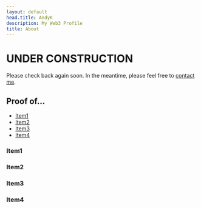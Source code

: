 ```yaml
---
layout: default
head.title: AndyK
description: My Web3 Profile 
title: About
---
```

# UNDER CONSTRUCTION
Please check back again soon. In the meantime, please feel free to [contact me](/contact).

## Proof of...
<ul class="list-inside">
  <li><a href="#item1">Item1</a>
  <li><a href="#item2">Item2</a>
  <li><a href="#item3">Item3</a>
  <li><a href="#item4">Item4</a>
</ul>

### Item1

### Item2

### Item3

### Item4
